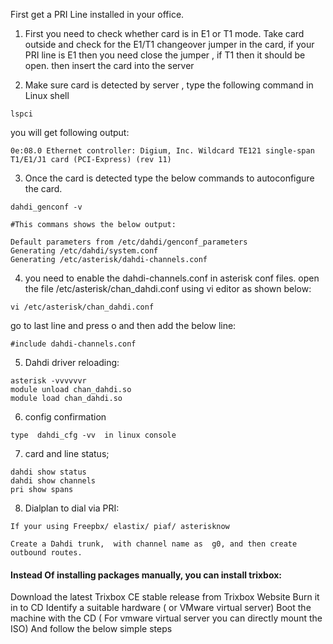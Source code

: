 First get a PRI Line installed in your office.

1. First you need to check whether card is in E1 or T1 mode. Take card outside and check for the E1/T1 changeover jumper in the card, if your PRI line is E1 then you need close the jumper , if T1 then it should be open. then insert the card into the server

2. Make sure card is detected by server , type the following command in Linux shell
```
lspci
```
you will get following output:
```
0e:08.0 Ethernet controller: Digium, Inc. Wildcard TE121 single-span T1/E1/J1 card (PCI-Express) (rev 11) 
```

3. Once the card is detected type the below commands to autoconfigure the card.
```
dahdi_genconf -v

#This commans shows the below output:

Default parameters from /etc/dahdi/genconf_parameters
Generating /etc/dahdi/system.conf 
Generating /etc/asterisk/dahdi-channels.conf
```
4. you need to enable the dahdi-channels.conf in asterisk conf files. open the file  /etc/asterisk/chan_dahdi.conf  using vi editor as shown below:
```
vi /etc/asterisk/chan_dahdi.conf
```
go to last line  and press o  and then add the below line:
```
#include dahdi-channels.conf
```

5. Dahdi driver reloading:
```
asterisk -vvvvvvr
module unload chan_dahdi.so
module load chan_dahdi.so
```

6. config confirmation
```
type  dahdi_cfg -vv  in linux console
```

7. card and line status;
```
dahdi show status
dahdi show channels
pri show spans
```

8. Dialplan to dial via PRI:
```
If your using Freepbx/ elastix/ piaf/ asterisknow

Create a Dahdi trunk,  with channel name as  g0, and then create outbound routes.
```
#### Instead Of installing packages manually, you can install trixbox:
Download the latest Trixbox CE stable release from Trixbox Website
Burn it in to CD
Identify a suitable hardware ( or VMware virtual server)
Boot the machine with the CD ( For vmware virtual server you can directly mount the ISO)
And follow the below simple steps

